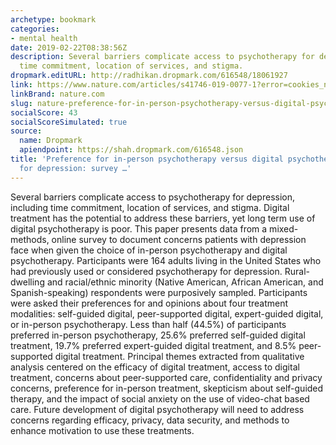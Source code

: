 ```yaml
---
archetype: bookmark
categories:
- mental health
date: 2019-02-22T08:38:56Z
description: Several barriers complicate access to psychotherapy for depression, including
  time commitment, location of services, and stigma.
dropmark.editURL: http://radhikan.dropmark.com/616548/18061927
link: https://www.nature.com/articles/s41746-019-0077-1?error=cookies_not_supported&code=32805954-aaa8-4169-bd2c-d218f61eb950
linkBrand: nature.com
slug: nature-preference-for-in-person-psychotherapy-versus-digital-psychotherapy-options-for-depression-survey
socialScore: 43
socialScoreSimulated: true
source:
  name: Dropmark
  apiendpoint: https://shah.dropmark.com/616548.json
title: 'Preference for in-person psychotherapy versus digital psychotherapy options
  for depression: survey …'
---
```

Several barriers complicate access to psychotherapy for depression, including time commitment, location of services, and stigma. Digital treatment has the potential to address these barriers, yet long term use of digital psychotherapy is poor. This paper presents data from a mixed-methods, online survey to document concerns patients with depression face when given the choice of in-person psychotherapy and digital psychotherapy. Participants were 164 adults living in the United States who had previously used or considered psychotherapy for depression. Rural-dwelling and racial/ethnic minority (Native American, African American, and Spanish-speaking) respondents were purposively sampled. Participants were asked their preferences for and opinions about four treatment modalities: self-guided digital, peer-supported digital, expert-guided digital, or in-person psychotherapy. Less than half (44.5%) of participants preferred in-person psychotherapy, 25.6% preferred self-guided digital treatment, 19.7% preferred expert-guided digital treatment, and 8.5% peer-supported digital treatment. Principal themes extracted from qualitative analysis centered on the efficacy of digital treatment, access to digital treatment, concerns about peer-supported care, confidentiality and privacy concerns, preference for in-person treatment, skepticism about self-guided therapy, and the impact of social anxiety on the use of video-chat based care. Future development of digital psychotherapy will need to address concerns regarding efficacy, privacy, data security, and methods to enhance motivation to use these treatments.

